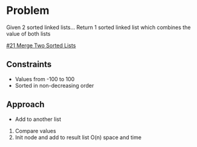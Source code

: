 
# Problem
Given 2 sorted linked lists...
Return 1 sorted linked list which combines the value of both lists 

[\#21 Merge Two Sorted Lists](https://leetcode.com/problems/merge-two-sorted-lists/description/)

## Constraints
- Values from -100 to 100
- Sorted in non-decreasing order

## Approach
- Add to another list
1. Compare values
2. Init node and add to result list
O(n) space and time
